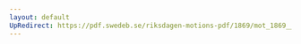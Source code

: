 ```yaml
---
layout: default
UpRedirect: https://pdf.swedeb.se/riksdagen-motions-pdf/1869/mot_1869__ak__00308.pdf
---
```

